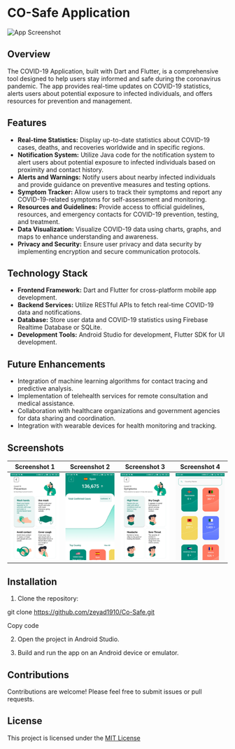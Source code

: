 # CO-Safe Application

<img src="App home.png" alt="App Screenshot" width="200">

## Overview

The COVID-19 Application, built with Dart and Flutter, is a comprehensive tool designed to help users stay informed and safe during the coronavirus pandemic. The app provides real-time updates on COVID-19 statistics, alerts users about potential exposure to infected individuals, and offers resources for prevention and management.

## Features

- **Real-time Statistics:** Display up-to-date statistics about COVID-19 cases, deaths, and recoveries worldwide and in specific regions.
- **Notification System:** Utilize Java code for the notification system to alert users about potential exposure to infected individuals based on proximity and contact history.
- **Alerts and Warnings:** Notify users about nearby infected individuals and provide guidance on preventive measures and testing options.
- **Symptom Tracker:** Allow users to track their symptoms and report any COVID-19-related symptoms for self-assessment and monitoring.
- **Resources and Guidelines:** Provide access to official guidelines, resources, and emergency contacts for COVID-19 prevention, testing, and treatment.
- **Data Visualization:** Visualize COVID-19 data using charts, graphs, and maps to enhance understanding and awareness.
- **Privacy and Security:** Ensure user privacy and data security by implementing encryption and secure communication protocols.

## Technology Stack

- **Frontend Framework:** Dart and Flutter for cross-platform mobile app development.
- **Backend Services:** Utilize RESTful APIs to fetch real-time COVID-19 data and notifications.
- **Database:** Store user data and COVID-19 statistics using Firebase Realtime Database or SQLite.
- **Development Tools:** Android Studio for development, Flutter SDK for UI development.

## Future Enhancements

- Integration of machine learning algorithms for contact tracing and predictive analysis.
- Implementation of telehealth services for remote consultation and medical assistance.
- Collaboration with healthcare organizations and government agencies for data sharing and coordination.
- Integration with wearable devices for health monitoring and tracking.

## Screenshots

| Screenshot 1 | Screenshot 2 | Screenshot 3 | Screenshot 4 |
|---------------|---------------|---------------|---------------|
| <img src="prevention.png" alt="Screenshot 1" width="300"> | <img src="confirmed.png" alt="Screenshot 2" width="300"> | <img src="symptoms.png" alt="Screenshot 3" width="300"> | <img src="all.png" alt="Screenshot 4" width="300"> |

## Installation

1. Clone the repository:

git clone https://github.com/zeyad1910/Co-Safe.git


Copy code

2. Open the project in Android Studio.

3. Build and run the app on an Android device or emulator.

## Contributions

Contributions are welcome! Please feel free to submit issues or pull requests.

## License

This project is licensed under the [MIT License](LICENSE)

